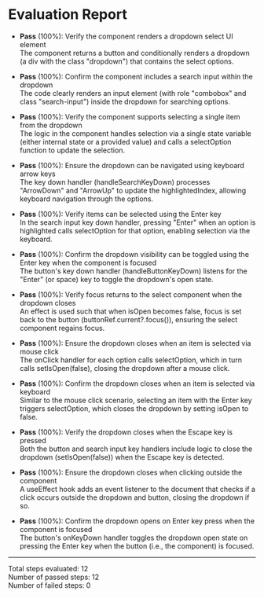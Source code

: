 # Evaluation Report

- **Pass** (100%): Verify the component renders a dropdown select UI element  
  The component returns a button and conditionally renders a dropdown (a div with the class "dropdown") that contains the select options.

- **Pass** (100%): Confirm the component includes a search input within the dropdown  
  The code clearly renders an input element (with role "combobox" and class "search-input") inside the dropdown for searching options.

- **Pass** (100%): Verify the component supports selecting a single item from the dropdown  
  The logic in the component handles selection via a single state variable (either internal state or a provided value) and calls a selectOption function to update the selection.

- **Pass** (100%): Ensure the dropdown can be navigated using keyboard arrow keys  
  The key down handler (handleSearchKeyDown) processes "ArrowDown" and "ArrowUp" to update the highlightedIndex, allowing keyboard navigation through the options.

- **Pass** (100%): Verify items can be selected using the Enter key  
  In the search input key down handler, pressing "Enter" when an option is highlighted calls selectOption for that option, enabling selection via the keyboard.

- **Pass** (100%): Confirm the dropdown visibility can be toggled using the Enter key when the component is focused  
  The button's key down handler (handleButtonKeyDown) listens for the "Enter" (or space) key to toggle the dropdown's open state.

- **Pass** (100%): Verify focus returns to the select component when the dropdown closes  
  An effect is used such that when isOpen becomes false, focus is set back to the button (buttonRef.current?.focus()), ensuring the select component regains focus.

- **Pass** (100%): Ensure the dropdown closes when an item is selected via mouse click  
  The onClick handler for each option calls selectOption, which in turn calls setIsOpen(false), closing the dropdown after a mouse click.

- **Pass** (100%): Confirm the dropdown closes when an item is selected via keyboard  
  Similar to the mouse click scenario, selecting an item with the Enter key triggers selectOption, which closes the dropdown by setting isOpen to false.

- **Pass** (100%): Verify the dropdown closes when the Escape key is pressed  
  Both the button and search input key handlers include logic to close the dropdown (setIsOpen(false)) when the Escape key is detected.

- **Pass** (100%): Ensure the dropdown closes when clicking outside the component  
  A useEffect hook adds an event listener to the document that checks if a click occurs outside the dropdown and button, closing the dropdown if so.

- **Pass** (100%): Confirm the dropdown opens on Enter key press when the component is focused  
  The button's onKeyDown handler toggles the dropdown open state on pressing the Enter key when the button (i.e., the component) is focused.

---

Total steps evaluated: 12  
Number of passed steps: 12  
Number of failed steps: 0